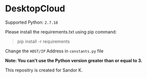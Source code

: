 # DesktopCloud

Supported Python:  `2.7.18`

Please install the requirements.txt using pip command:
> pip install -r requirements

Change the `HOST/IP` Address in `constants.py` file


**Note: You can't use the Python version greater than or equal to 3.**


This repositry is created for Sandor K.

